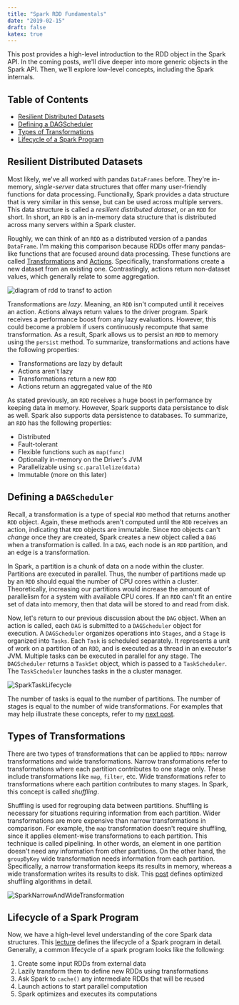 ```yaml
---
title: "Spark RDD Fundamentals"
date: "2019-02-15"
draft: false
katex: true
---
```


This post provides a high-level introduction to the RDD object in the Spark API. In the coming posts, we'll dive deeper into more generic objects in the Spark API. Then, we'll explore low-level concepts, including the Spark internals.

## Table of Contents
- [Resilient Distributed Datasets](#resilient-distributed-datasets)
- [Defining a DAGScheduler](#defining-a-dagscheduler)
- [Types of Transformations](#types-of-transformations)
- [Lifecycle of a Spark Program](#lifecycle-of-a-spark-program)

## Resilient Distributed Datasets
Most likely, we've all worked with pandas `DataFrames` before. They're in-memory, *single-server* data structures that offer many user-friendly functions for data processing. Functionally, Spark provides a data structure that is very similar in this sense, but can be used across multiple servers. This data structure is called a *resilient distributed dataset*, or an `RDD` for short. In short, an `RDD` is an in-memory data structure that is distributed across many servers within a Spark cluster.

Roughly, we can think of an `RDD` as a distributed version of a pandas `DataFrame`. I'm making this comparison because RDDs offer many pandas-like functions that are focused around data processing. These functions are called [Transformations](https://spark.apache.org/docs/latest/rdd-programming-guide.html#transformations) and [Actions](https://spark.apache.org/docs/latest/rdd-programming-guide.html#actions). Specifically, transformations create a new dataset from an existing one. Contrastingly, actions return non-dataset values, which generally relate to some aggregation.

![diagram of rdd to transf to action](/img/sparkaction.svg)

Transformations are *lazy*. Meaning, an `RDD` isn't computed until it receives an action. Actions always return values to the driver program. Spark receives a performance boost from any lazy evaluations. However, this could become a problem if users continuously recompute that same transformation. As a result, Spark allows us to persist an `RDD` to memory using the `persist` method. To summarize, transformations and actions have the following properties:
- Transformations are lazy by default
- Actions aren't lazy
- Transformations return a new `RDD`
- Actions return an aggregated value of the `RDD`

As stated previously, an `RDD` receives a huge boost in performance by keeping data in memory. However, Spark supports data persistance to disk as well. Spark also supports data persistence to databases. To summarize, an `RDD` has the following properties:
- Distributed
- Fault-tolerant
- Flexible functions such as `map(func)`
- Optionally in-memory on the Driver's JVM
- Parallelizable using `sc.parallelize(data)`
- Immutable (more on this later)

## Defining a `DAGScheduler`
Recall, a transformation is a type of special `RDD` method that returns another `RDD` object. Again, these methods aren't computed until the `RDD` receives an action, indicating that `RDD` objects are immutable. Since `RDD` objects can't *change* once they are created, Spark creates a new object called a `DAG` when a transformation is called. In a `DAG`, each node is an `RDD` partition, and an edge is a transformation.

In Spark, a partition is a chunk of data on a node within the cluster. Partitions are executed in parallel. Thus, the number of partitions made up by an `RDD` should equal the number of CPU cores within a cluster. Theoretically, increasing our partitions would increase the amount of parallelism for a system with available CPU cores. If an `RDD` can't fit an entire set of data into memory, then that data will be stored to and read from disk.

Now, let's return to our previous discussion about the `DAG` object. When an action is called, each `DAG` is submitted to a `DAGScheduler` object for execution. A `DAGScheduler` organizes operations into `Stages`, and a `Stage` is organized into `Tasks`. Each `Task` is scheduled separately. It represents a unit of work on a partition of an `RDD`, and is executed as a thread in an executor's JVM. Multiple tasks can be executed in parallel for any stage. The `DAGScheduler` returns a `TaskSet` object, which is passed to a `TaskScheduler`. The `TaskScheduler` launches tasks in the a cluster manager.

![SparkTaskLifecycle](/img/sparktasks.svg)

The number of tasks is equal to the number of partitions. The number of stages is equal to the number of wide transformations. For examples that may help illustrate these concepts, refer to my [next post](https://dkharazi.github.io/blog/spark-dag/).

## Types of Transformations
There are two types of transformations that can be applied to `RDDs`: narrow transformations and wide transformations. Narrow transformations refer to transformations where each partition contributes to one stage only. These include transformations like `map`, `filter`, etc. Wide transformations refer to transformations where each partition contributes to many stages. In Spark, this concept is called *shuffling*.

Shuffling is used for regrouping data between partitions. Shuffling is necessary for situations requiring information from each partition. Wider transformations are more expensive than narrow transformations in comparison. For example, the `map` transformation doesn't require shuffling, since it applies element-wise transformations to each partition. This technique is called pipelining. In other words, an element in one partition doesn't need any information from other partitions. On the other hand, the `groupByKey` wide transformation needs information from each partition. Specifically, a narrow transformation keeps its results in memory, whereas a wide transformation writes its results to disk. This [post](https://0x0fff.com/spark-architecture-shuffle/) defines optimized shuffling algorithms in detail.

![SparkNarrowAndWideTransformation](/img/sparktransformation.svg)

## Lifecycle of a Spark Program 
Now, we have a high-level level understanding of the core Spark data structures. This [lecture](https://www.youtube.com/watch?v=7ooZ4S7Ay6Y) defines the lifecycle of a Spark program in detail.  Generally, a common lifecycle of a spark program looks like the following:
1. Create some input RDDs from external data
2. Lazily transform them to define new RDDs using transformations
3. Ask Spark to `cache()` any intermediate RDDs that will be reused
4. Launch actions to start parallel computation
5. Spark optimizes and executes its computations

